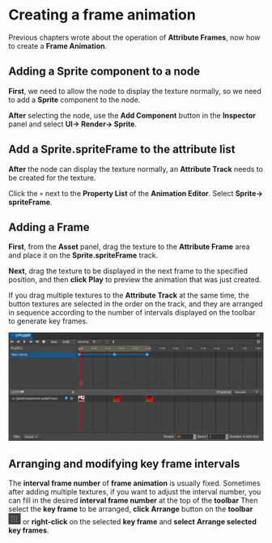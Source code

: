 # Creating a frame animation

Previous chapters wrote about the operation of __Attribute Frames__, now how to create a __Frame Animation__.

## Adding a Sprite component to a node

__First__, we need to allow the node to display the texture normally, so we need to add a __Sprite__ component to the node.

__After__ selecting the node, use the **Add Component** button in the __Inspector__ panel and select __UI-> Render-> Sprite__.

## Add a Sprite.spriteFrame to the attribute list

__After__ the node can display the texture normally, an __Attribute Track__ needs to be created for the texture.

Click the `+` next to the __Property List__ of the __Animation Editor__. Select __Sprite-> spriteFrame__.

## Adding a Frame

__First__, from the __Asset__ panel, drag the texture to the __Attribute Frame__ area and place it on the __Sprite.spriteFrame__ track.

__Next__, drag the texture to be displayed in the next frame to the specified position, and then __click__ __Play__ to preview the animation that was just created.

If you drag multiple textures to the __Attribute Track__ at the same time, the button textures are selected in the order on the track, and they are arranged in sequence according to the number of intervals displayed on the toolbar to generate key frames.

![](sprite-animation/sprite-frame.png)

## Arranging and modifying key frame intervals

The __interval frame number__ of __frame animation__ is usually fixed. Sometimes after adding multiple textures, if you want to adjust the interval number, you can fill in the desired __interval frame number__ at the top of the __toolbar__ Then select the __key frame__ to be arranged, __click__ __Arrange__ button on the __toolbar__ ![Spacing-btn](sprite-animation/spacing-btn.png) or __right-click__ on the selected __key frame__ and __select__ __Arrange selected key frames__.
